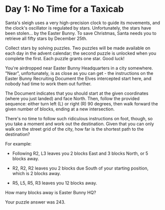 # Day 1: No Time for a Taxicab

Santa's sleigh uses a very high-precision clock to guide its
movements, and the clock's oscillator is regulated by
stars. Unfortunately, the stars have been stolen... by the
Easter Bunny. To save Christmas, Santa needs you to retrieve
all fifty stars by December 25th.

Collect stars by solving puzzles. Two puzzles will be made
available on each day in the advent calendar; the second
puzzle is unlocked when you complete the first. Each puzzle
grants one star. Good luck!

You're airdropped near Easter Bunny Headquarters in a city
somewhere. "Near", unfortunately, is as close as you can
get - the instructions on the Easter Bunny Recruiting
Document the Elves intercepted start here, and nobody had
time to work them out further.

The Document indicates that you should start at the given
coordinates (where you just landed) and face North. Then,
follow the provided sequence: either turn left (L) or right
(R) 90 degrees, then walk forward the given number of
blocks, ending at a new intersection.

There's no time to follow such ridiculous instructions on
foot, though, so you take a moment and work out the
destination. Given that you can only walk on the street grid
of the city, how far is the shortest path to the
destination?

For example:

* Following R2, L3 leaves you 2 blocks East and 3 blocks
  North, or 5 blocks away.

* R2, R2, R2 leaves you 2 blocks due South of your starting
  position, which is 2 blocks away.

* R5, L5, R5, R3 leaves you 12 blocks away.

How many blocks away is Easter Bunny HQ?

Your puzzle answer was 243.

